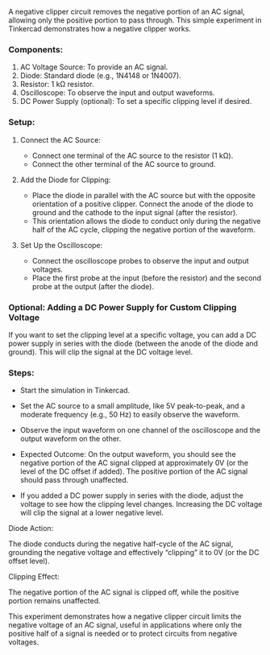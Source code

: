 A negative clipper circuit removes the negative portion of an AC signal, allowing only the positive portion to pass through. This simple experiment in Tinkercad demonstrates how a negative clipper works.

### Components:

1. AC Voltage Source: To provide an AC signal.
2. Diode: Standard diode (e.g., 1N4148 or 1N4007).
3. Resistor: 1 kΩ resistor.
4. Oscilloscope: To observe the input and output waveforms.
5. DC Power Supply (optional): To set a specific clipping level if desired.

### Setup:

1. Connect the AC Source:
   - Connect one terminal of the AC source to the resistor (1 kΩ).
   - Connect the other terminal of the AC source to ground.

2. Add the Diode for Clipping:
   - Place the diode in parallel with the AC source but with the opposite orientation of a positive clipper. Connect the anode of the diode to ground and the cathode to the input signal (after the resistor).
   - This orientation allows the diode to conduct only during the negative half of the AC cycle, clipping the negative portion of the waveform.

3. Set Up the Oscilloscope:
   - Connect the oscilloscope probes to observe the input and output voltages.
   - Place the first probe at the input (before the resistor) and the second probe at the output (after the diode).

### Optional: Adding a DC Power Supply for Custom Clipping Voltage

If you want to set the clipping level at a specific voltage, you can add a DC power supply in series with the diode (between the anode of the diode and ground). This will clip the signal at the DC voltage level.

### Steps:

   - Start the simulation in Tinkercad.
   - Set the AC source to a small amplitude, like 5V peak-to-peak, and a moderate frequency (e.g., 50 Hz) to easily observe the waveform.

   - Observe the input waveform on one channel of the oscilloscope and the output waveform on the other.
   - Expected Outcome: On the output waveform, you should see the negative portion of the AC signal clipped at approximately 0V (or the level of the DC offset if added). The positive portion of the AC signal should pass through unaffected.

   - If you added a DC power supply in series with the diode, adjust the voltage to see how the clipping level changes. Increasing the DC voltage will clip the signal at a lower negative level.

Diode Action:

The diode conducts during the negative half-cycle of the AC signal, grounding the negative voltage and effectively “clipping” it to 0V (or the DC offset level).

Clipping Effect:

The negative portion of the AC signal is clipped off, while the positive portion remains unaffected.

This experiment demonstrates how a negative clipper circuit limits the negative voltage of an AC signal, useful in applications where only the positive half of a signal is needed or to protect circuits from negative voltages.
